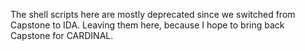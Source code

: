 The shell scripts here are mostly deprecated since we switched from Capstone to IDA. Leaving them here, because I hope to bring back Capstone for CARDINAL.
